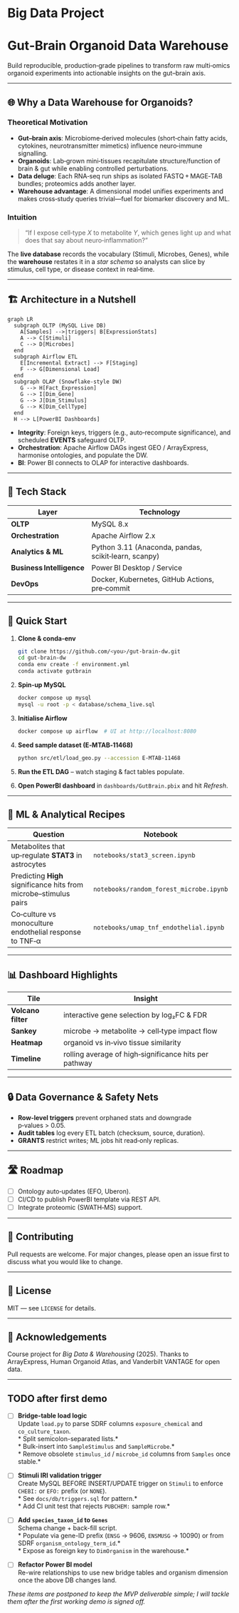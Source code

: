 # Big Data Project
# Gut‑Brain Organoid Data Warehouse

Build reproducible, production‑grade pipelines to transform raw multi‑omics organoid experiments into actionable insights on the gut–brain axis.

---

## 🌐 Why a Data Warehouse for Organoids?

### Theoretical Motivation

* **Gut–brain axis**: Microbiome‑derived molecules (short‑chain fatty acids, cytokines, neurotransmitter mimetics) influence neuro‑immune signalling.
* **Organoids**: Lab‑grown mini‑tissues recapitulate structure/function of brain & gut while enabling controlled perturbations.
* **Data deluge**: Each RNA‑seq run ships as isolated FASTQ + MAGE‑TAB bundles; proteomics adds another layer.
* **Warehouse advantage**: A dimensional model unifies experiments and makes cross‑study queries trivial—fuel for biomarker discovery and ML.

### Intuition

> “If I expose cell‑type *X* to metabolite *Y*, which genes light up and what does that say about neuro‑inflammation?”

The **live database** records the vocabulary (Stimuli, Microbes, Genes), while the **warehouse** restates it in a *star schema* so analysts can slice by stimulus, cell type, or disease context in real‑time.

---

## 🏗️ Architecture in a Nutshell

```mermaid
graph LR
  subgraph OLTP (MySQL Live DB)
    A[Samples] -->|triggers| B[ExpressionStats]
    A --> C[Stimuli]
    C --> D[Microbes]
  end
  subgraph Airflow ETL
    E[Incremental Extract] --> F[Staging]
    F --> G[Dimensional Load]
  end
  subgraph OLAP (Snowflake‑style DW)
    G --> H[Fact_Expression]
    G --> I[Dim_Gene]
    G --> J[Dim_Stimulus]
    G --> K[Dim_CellType]
  end
  H --> L[PowerBI Dashboards]
```

* **Integrity**: Foreign keys, triggers (e.g., auto‑recompute significance), and scheduled **EVENTS** safeguard OLTP.
* **Orchestration**: Apache Airflow DAGs ingest GEO / ArrayExpress, harmonise ontologies, and populate the DW.
* **BI**: Power BI connects to OLAP for interactive dashboards.

---

## 🔧 Tech Stack

| Layer                     | Technology                                           |
| ------------------------- | ---------------------------------------------------- |
| **OLTP**                  | MySQL 8.x                                            |
| **Orchestration**         | Apache Airflow 2.x                                   |
| **Analytics & ML**        | Python 3.11 (Anaconda, pandas, scikit‑learn, scanpy) |
| **Business Intelligence** | Power BI Desktop / Service                           |
| **DevOps**                | Docker, Kubernetes, GitHub Actions, pre‑commit       |

---

## 🚀 Quick Start

1. **Clone & conda‑env**

   ```bash
   git clone https://github.com/<you>/gut‑brain‑dw.git
   cd gut‑brain‑dw
   conda env create -f environment.yml
   conda activate gutbrain
   ```
2. **Spin‑up MySQL**

   ```bash
   docker compose up mysql
   mysql -u root -p < database/schema_live.sql
   ```
3. **Initialise Airflow**

   ```bash
   docker compose up airflow  # UI at http://localhost:8080
   ```
4. **Seed sample dataset (E‑MTAB‑11468)**

   ```bash
   python src/etl/load_geo.py --accession E-MTAB-11468
   ```
5. **Run the ETL DAG** – watch staging & fact tables populate.
6. **Open PowerBI dashboard** in `dashboards/GutBrain.pbix` and hit *Refresh*.

---

## 🧠 ML & Analytical Recipes

| Question                                                          | Notebook                                |
| ----------------------------------------------------------------- | --------------------------------------- |
| Metabolites that up‑regulate **STAT3** in astrocytes              | `notebooks/stat3_screen.ipynb`          |
| Predicting **High** significance hits from microbe–stimulus pairs | `notebooks/random_forest_microbe.ipynb` |
| Co‑culture vs monoculture endothelial response to TNF‑α           | `notebooks/umap_tnf_endothelial.ipynb`  |


---

## 📊 Dashboard Highlights

| Tile               | Insight                                               |
| ------------------ | ----------------------------------------------------- |
| **Volcano filter** | interactive gene selection by log₂FC & FDR            |
| **Sankey**         | microbe → metabolite → cell‑type impact flow          |
| **Heatmap**        | organoid vs in‑vivo tissue similarity                 |
| **Timeline**       | rolling average of high‑significance hits per pathway |

---

## 🔒 Data Governance & Safety Nets

* **Row‑level triggers** prevent orphaned stats and downgrade p‑values > 0.05.
* **Audit tables** log every ETL batch (checksum, source, duration).
* **GRANTS** restrict writes; ML jobs hit read‑only replicas.

---

## 🛣️ Roadmap

* [ ] Ontology auto‑updates (EFO, Uberon).
* [ ] CI/CD to publish PowerBI template via REST API.
* [ ] Integrate proteomic (SWATH‑MS) support.

---

## 🤝 Contributing

Pull requests are welcome. For major changes, please open an issue first to discuss what you would like to change.

---

## 📜 License

MIT — see `LICENSE` for details.

---

## 🙏 Acknowledgements

Course project for *Big Data & Warehousing* (2025).
Thanks to ArrayExpress, Human Organoid Atlas, and Vanderbilt VANTAGE for open data.

---

## TODO after first demo

- [ ] **Bridge-table load logic**  
      Update `load.py` to parse SDRF columns `exposure_chemical` and `co_culture_taxon`.  
      * Split semicolon-separated lists.*  
      * Bulk-insert into `SampleStimulus` and `SampleMicrobe`.*  
      * Remove obsolete `stimulus_id` / `microbe_id` columns from `Samples` once stable.*

- [ ] **Stimuli IRI validation trigger**  
      Create MySQL BEFORE INSERT/UPDATE trigger on `Stimuli` to enforce  
      `CHEBI:` or `EFO:` prefix (or `NONE`).  
      * See `docs/db/triggers.sql` for pattern.*  
      * Add CI unit test that rejects `PUBCHEM:` sample row.*

- [ ] **Add `species_taxon_id` to `Genes`**  
      Schema change + back-fill script.  
      * Populate via gene-ID prefix (`ENSG` → 9606, `ENSMUSG` → 10090) or
        from SDRF `organism_ontology_term_id`.*  
      * Expose as foreign key to `DimOrganism` in the warehouse.*

- [ ] **Refactor Power BI model**  
      Re-wire relationships to use new bridge tables and organism dimension
      once the above DB changes land.

_These items are postponed to keep the MVP deliverable simple; I will tackle them after the first working demo is signed off._
